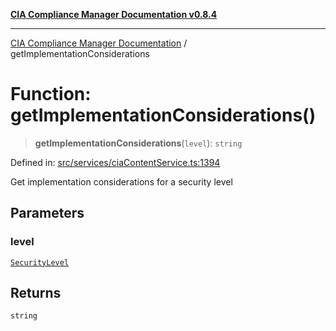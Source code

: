 [**CIA Compliance Manager Documentation v0.8.4**](../README.md)

***

[CIA Compliance Manager Documentation](../globals.md) / getImplementationConsiderations

# Function: getImplementationConsiderations()

> **getImplementationConsiderations**(`level`): `string`

Defined in: [src/services/ciaContentService.ts:1394](https://github.com/Hack23/cia-compliance-manager/blob/a6d8d6a2cab2160940b9a047208c12088d7e02cf/src/services/ciaContentService.ts#L1394)

Get implementation considerations for a security level

## Parameters

### level

[`SecurityLevel`](../type-aliases/SecurityLevel.md)

## Returns

`string`
